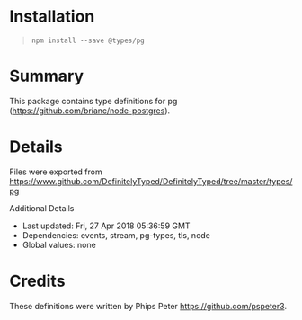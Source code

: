 # Installation
> `npm install --save @types/pg`

# Summary
This package contains type definitions for pg (https://github.com/brianc/node-postgres).

# Details
Files were exported from https://www.github.com/DefinitelyTyped/DefinitelyTyped/tree/master/types/pg

Additional Details
 * Last updated: Fri, 27 Apr 2018 05:36:59 GMT
 * Dependencies: events, stream, pg-types, tls, node
 * Global values: none

# Credits
These definitions were written by Phips Peter <https://github.com/pspeter3>.
